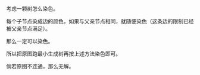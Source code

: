 考虑一颗树怎么染色。

每个子节点染成边的颜色，如果与父亲节点相同，就随便染色（这条边的限制已经被父亲节点满足）。

那么一定可以染色。

所以把原图跑最小生成树再按上述方法染色即可。

倘若原图不连通，那么无解。